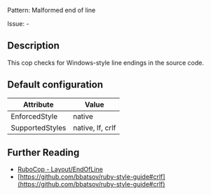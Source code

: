 Pattern: Malformed end of line

Issue: -

## Description

This cop checks for Windows-style line endings in the source code.

## Default configuration

Attribute | Value
--- | ---
EnforcedStyle | native
SupportedStyles | native, lf, crlf

## Further Reading

* [RuboCop - Layout/EndOfLine](https://rubocop.readthedocs.io/en/latest/cops_layout/#layoutendofline)
* [https://github.com/bbatsov/ruby-style-guide#crlf](https://github.com/bbatsov/ruby-style-guide#crlf)
